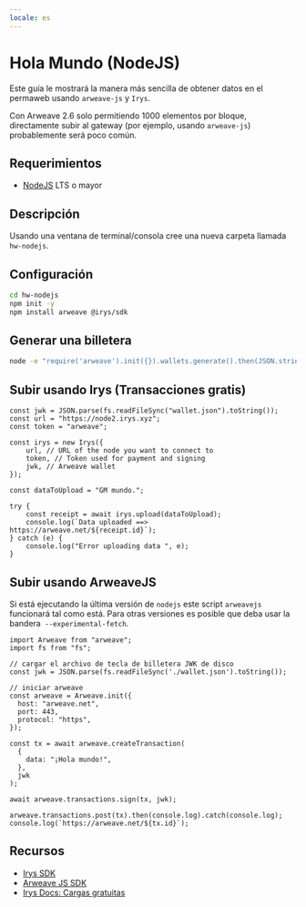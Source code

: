 ```yaml
---
locale: es
---
```


# Hola Mundo (NodeJS)

Este guía le mostrará la manera más sencilla de obtener datos en el permaweb usando `arweave-js` y `Irys`.

Con Arweave 2.6 solo permitiendo 1000 elementos por bloque, directamente subir al gateway (por ejemplo, usando `arweave-js`) probablemente será poco común.

## Requerimientos

-   [NodeJS](https://nodejs.org) LTS o mayor

## Descripción

Usando una ventana de terminal/consola cree una nueva carpeta llamada `hw-nodejs`.

## Configuración

```sh
cd hw-nodejs
npm init -y
npm install arweave @irys/sdk
```

## Generar una billetera

```sh
node -e "require('arweave').init({}).wallets.generate().then(JSON.stringify).then(console.log.bind(console))" > wallet.json
```

## Subir usando Irys (Transacciones gratis)

```js:no-line-numbers
const jwk = JSON.parse(fs.readFileSync("wallet.json").toString());
const url = "https://node2.irys.xyz";
const token = "arweave";

const irys = new Irys({
	url, // URL of the node you want to connect to
	token, // Token used for payment and signing
	jwk, // Arweave wallet
});

const dataToUpload = "GM mundo.";

try {
	const receipt = await irys.upload(dataToUpload);
	console.log(`Data uploaded ==> https://arweave.net/${receipt.id}`);
} catch (e) {
	console.log("Error uploading data ", e);
}
```

## Subir usando ArweaveJS

Si está ejecutando la última versión de `nodejs` este script `arweavejs` funcionará tal como está. Para otras versiones es posible que deba usar la bandera` --experimental-fetch`.

```js:no-line-numbers
import Arweave from "arweave";
import fs from "fs";

// cargar el archivo de tecla de billetera JWK de disco
const jwk = JSON.parse(fs.readFileSync('./wallet.json').toString());

// iniciar arweave
const arweave = Arweave.init({
  host: "arweave.net",
  port: 443,
  protocol: "https",
});

const tx = await arweave.createTransaction(
  {
    data: "¡Hola mundo!",
  },
  jwk
);

await arweave.transactions.sign(tx, jwk);

arweave.transactions.post(tx).then(console.log).catch(console.log);
console.log(`https://arweave.net/${tx.id}`);
```

## Recursos

-   [Irys SDK](https://github.com/irys-xyz/js-sdk)
-   [Arweave JS SDK](https://github.com/ArweaveTeam/arweave-js)
-   [Irys Docs: Cargas gratuitas](http://docs.irys.xyz/faqs/dev-faq#does-irys-offer-free-uploads)
